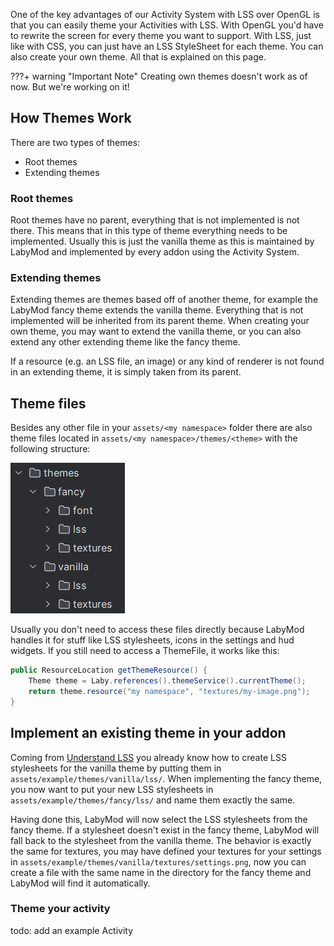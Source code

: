 One of the key advantages of our Activity System with LSS over OpenGL is that you can easily theme your Activities with
LSS.
With OpenGL you'd have to rewrite the screen for every theme you want to support.
With LSS, just like with CSS, you can just have an LSS StyleSheet for each theme.
You can also create your own theme. All that is explained on this page.

???+ warning "Important Note"
Creating own themes doesn't work as of now. But we're working on it!

## How Themes Work

There are two types of themes:

- Root themes
- Extending themes

### Root themes

Root themes have no parent, everything that is not implemented is not there. This means that in this type of theme
everything needs to be implemented. Usually this is just the vanilla theme as this is maintained by LabyMod and
implemented
by every addon using the Activity System.

### Extending themes

Extending themes are themes based off of another theme, for example the LabyMod fancy theme extends the vanilla theme.
Everything that is not implemented will be inherited from its parent theme. When creating your own theme, you may want
to extend the vanilla theme, or you can also extend any other extending theme like the fancy theme.

If a resource (e.g. an LSS file, an image) or any kind of renderer is not found in an extending theme, it is
simply taken from its parent.

## Theme files

Besides any other file in your `assets/<my namespace>` folder there are also theme files located
in `assets/<my namespace>/themes/<theme>` with the following structure:

![Theme-File-Tree](/assets/files/screenshots/theme-file-structure.png)

Usually you don't need to access these files directly because LabyMod handles it for stuff like LSS stylesheets,
icons in the settings and hud widgets. If you still need to access a ThemeFile, it works like this:

```java
public ResourceLocation getThemeResource() {
    Theme theme = Laby.references().themeService().currentTheme();
    return theme.resource("my namespace", "textures/my-image.png");
}
```

## Implement an existing theme in your addon

Coming from [Understand LSS](/pages/addon/activities/lss) you already know how to create LSS stylesheets for the
vanilla theme by putting them in `assets/example/themes/vanilla/lss/`. When implementing the fancy theme, you now want
to put your new LSS stylesheets in `assets/example/themes/fancy/lss/` and name them exactly the same.

Having done this, LabyMod will now select the LSS stylesheets from the fancy theme. If a stylesheet doesn't exist in
the fancy theme, LabyMod will fall back to the stylesheet from the vanilla theme. The behavior is exactly the same for
textures, you may have defined your textures for your settings in `assets/example/themes/vanilla/textures/settings.png`,
now you can create a file with the same name in the directory for the fancy theme and LabyMod will find it
automatically.

### Theme your activity

todo: add an example Activity
